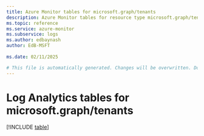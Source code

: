 ```yaml
---
title: Azure Monitor tables for microsoft.graph/tenants
description: Azure Monitor tables for resource type microsoft.graph/tenants
ms.topic: reference
ms.service: azure-monitor
ms.subservice: logs
ms.author: edbaynash
author: EdB-MSFT
   
ms.date: 02/11/2025

# This file is automatically generated. Changes will be overwritten. Do not change this file directly.
---
```


# Log Analytics tables for microsoft.graph/tenants  

[!INCLUDE [table](~/reusable-content/ce-skilling/azure/includes/azure-monitor/reference/tables/microsoft-graph_tenants-include.md)]

